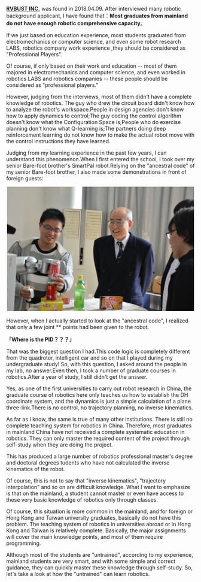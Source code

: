 **[RVBUST INC.](http://www.rvbust.com)** was found in 2018.04.09. After interviewed many robotic background applicant, I have found that：**Most graduates from mainland do not have enough robotic comprehensive capacity**。

If we just based on education experience, most students graduated from electromechanics or computer science, and even some robot research LABS, robotics company work experience ,they should be considered as "Professional Players".

Of course, if only based on their work and education -- most of them majored in electromechanics and computer science, and even worked in robotics LABS and robotics companies -- these people should be considered as "professional players."

However, judging from the interviews, most of them didn't have a complete knowledge of robotics. The guy who drew the circuit board didn't know how to analyze the robot's workspace.People in design agencies don't know how to apply dynamics to control;The  guy coding the control algorithm doesn't know what the Configuration Space is;People who do exercise planning don't know what Q-learning is;The partners doing deep reinforcement learning do not know how to make the actual robot move with the control instructions they have learned.

Judging from my learning experience in the past few years, I can understand this phenomenon.When I first entered the school, I took over my senior Bare-foot brother's SmartPal robot.Relying on the "ancestral code" of my senior Bare-foot brother, I also made some demonstrations in front of foreign guests:


<p align="center">
  <img width="500" src="../Pics/SmartPalAndMe.jpg"/>
</p>

However, when I actually started to look at the "ancestral code", I realized that only a few joint ** points had been given to the robot.

**「Where is the PID？？？」**

That was the biggest question I had.This code logic is completely different from the quadrotor, intelligent car and so on that I played during my undergraduate study!
So, with this question, I asked around the people in my lab, no answer.Even then, I took a number of graduate courses in robotics.After a year of study, I still didn't get the answer.

Yes, as one of the first universities to carry out robot research in China, the graduate course of robotics here only teaches us how to establish the DH coordinate system, and the dynamics is just a simple calculation of a plane three-link.There is no control, no trajectory planning, no inverse kinematics.

As far as I know, the same is true of many other institutions.
There is still no complete teaching system for robotics in China. Therefore, most graduates in mainland China have not received a complete systematic education in robotics. They can only master the required content of the project through self-study when they are doing the project.

This has produced a large number of robotics professional master's degree and doctoral degrees tudents who have not calculated the inverse kinematics of the robot.

Of course, this is not to say that "inverse kinematics", "trajectory interpolation" and so on are difficult knowledge.
What I want to emphasize is that on the mainland, a student cannot master or even have access to these very basic knowledge of robotics only through classes.

Of course, this situation is more common in the mainland, and for foreign or Hong Kong and Taiwan university graduates, basically do not have this problem.
The teaching system of robotics in universities abroad or in Hong Kong and Taiwan is relatively complete. Basically, the major assignments will cover the main knowledge points, and most of them require programming.

Although most of the students are "untrained", according to my experience, mainland students are very smart, and with some simple and correct guidance, they can quickly master these knowledge through self-study.
So, let's take a look at how the "untrained" can learn robotics.
